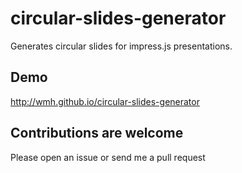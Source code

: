 circular-slides-generator
=========================

Generates circular slides for impress.js presentations.

## Demo

http://wmh.github.io/circular-slides-generator

## Contributions are welcome

Please open an issue or send me a pull request
